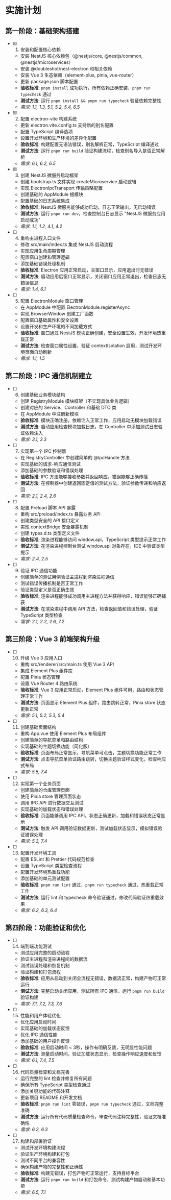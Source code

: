 # 实施计划

## 第一阶段：基础架构搭建

- [x] 1. 安装和配置核心依赖
  - 安装 NestJS 核心依赖包（@nestjs/core, @nestjs/common, @nestjs/microservices）
  - 安装 @doubleshot/nest-electron 和相关依赖
  - 安装 Vue 3 生态依赖（element-plus, pinia, vue-router）
  - 更新 package.json 脚本配置
  - **验收标准**: `pnpm install` 成功执行，所有依赖正确安装，`pnpm run typecheck` 通过
  - **测试方法**: 运行 `pnpm install && pnpm run typecheck` 验证依赖完整性
  - _需求: 1.1, 1.3, 5.1, 5.2, 5.4, 6.5_

- [x] 2. 配置 electron-vite 构建系统
  - 更新 electron.vite.config.ts 支持新的别名配置
  - 配置 TypeScript 编译选项
  - 设置开发环境和生产环境的差异化配置
  - **验收标准**: 构建配置无语法错误，别名解析正常，TypeScript 编译通过
  - **测试方法**: 运行 `pnpm run build` 验证构建流程，检查别名导入是否正常解析
  - _需求: 6.1, 6.2, 6.5_

- [x] 3. 创建 NestJS 微服务启动框架
  - 创建 bootstrap.ts 文件实现 createMicroservice 启动逻辑
  - 实现 ElectronIpcTransport 传输策略配置
  - 创建基础的 AppModule 根模块
  - 配置基础的日志系统集成
  - **验收标准**: NestJS 微服务能够成功启动，日志正常输出，无启动错误
  - **测试方法**: 运行 `pnpm run dev`，检查控制台日志显示 "NestJS 微服务应用启动成功"
  - _需求: 1.1, 1.2, 4.1, 4.2_

- [ ] 4. 重构主进程入口文件
  - 修改 src/main/index.ts 集成 NestJS 启动流程
  - 实现应用生命周期管理
  - 配置窗口创建和管理逻辑
  - 添加基础错误处理机制
  - **验收标准**: Electron 应用正常启动，主窗口显示，应用退出时无错误
  - **测试方法**: 启动应用后窗口正常显示，关闭窗口应用正常退出，检查日志无错误信息
  - _需求: 1.4, 6.1_

- [ ] 5. 配置 ElectronModule 窗口管理
  - 在 AppModule 中配置 ElectronModule.registerAsync
  - 实现 BrowserWindow 创建工厂函数
  - 配置窗口基础属性和安全设置
  - 设置开发和生产环境的不同加载方式
  - **验收标准**: 窗口通过 NestJS 模块正确创建，安全设置生效，开发环境热重载正常
  - **测试方法**: 检查窗口属性设置，验证 contextIsolation 启用，测试开发环境页面自动刷新
  - _需求: 1.1, 1.5_

## 第二阶段：IPC 通信机制建立

- [ ] 6. 创建基础业务模块结构
  - 创建 RegistryModule 模块框架（不实现具体业务逻辑）
  - 创建对应的 Service、Controller 和基础 DTO 类
  - 在 AppModule 中注册新模块
  - **验收标准**: 模块正确注册，依赖注入正常工作，应用启动无模块加载错误
  - **测试方法**: 启动应用检查模块加载日志，在 Controller 中添加测试日志验证依赖注入
  - _需求: 3.1, 3.3_

- [ ] 7. 实现第一个 IPC 控制器
  - 在 RegistryController 中创建简单的 @IpcHandle 方法
  - 实现基础的请求-响应通信测试
  - 添加基础的参数验证和错误处理
  - **验收标准**: IPC 方法能够接收参数并返回响应，错误能够正确传播
  - **测试方法**: 在控制器中创建返回固定值的测试方法，验证参数传递和响应返回
  - _需求: 2.1, 2.4, 2.6_

- [ ] 8. 配置 Preload 脚本 API 暴露
  - 重构 src/preload/index.ts 暴露业务 API
  - 创建类型安全的 API 接口定义
  - 实现 contextBridge 安全暴露机制
  - 创建 types.d.ts 类型定义文件
  - **验收标准**: 渲染进程能够访问 window.api，TypeScript 类型提示正常工作
  - **测试方法**: 在渲染进程控制台测试 window.api 对象存在，IDE 中验证类型提示
  - _需求: 2.4, 2.5_

- [ ] 9. 验证 IPC 通信功能
  - 创建简单的测试用例验证主进程到渲染进程通信
  - 测试错误传播机制是否正常工作
  - 验证类型定义是否正确生效
  - **验收标准**: 渲染进程能够成功调用主进程方法并获得响应，错误能够正确捕获
  - **测试方法**: 在渲染进程中调用 API 方法，检查返回值和错误处理，验证 TypeScript 类型检查
  - _需求: 2.1, 2.2, 2.6, 7.2_

## 第三阶段：Vue 3 前端架构升级

- [ ] 10. 升级 Vue 3 应用入口
  - 重构 src/renderer/src/main.ts 使用 Vue 3 API
  - 集成 Element Plus 组件库
  - 配置 Pinia 状态管理
  - 设置 Vue Router 4 路由系统
  - **验收标准**: Vue 3 应用正常启动，Element Plus 组件可用，路由和状态管理正常工作
  - **测试方法**: 页面显示 Element Plus 组件，路由跳转正常，Pinia store 状态更新正常
  - _需求: 5.1, 5.2, 5.3, 5.4_

- [ ] 11. 创建基础页面结构
  - 重构 App.vue 使用 Element Plus 布局组件
  - 创建简单的导航菜单和路由结构
  - 实现基础的主题切换功能（简化版）
  - **验收标准**: 页面布局正常显示，导航菜单可点击，主题切换功能正常工作
  - **测试方法**: 点击导航菜单验证路由跳转，切换主题验证样式变化，检查响应式布局
  - _需求: 5.5, 7.4_

- [ ] 12. 实现第一个业务页面
  - 创建简单的仓库管理页面
  - 使用 Pinia store 管理页面状态
  - 调用 IPC API 进行数据交互测试
  - 实现基础的加载状态和错误处理
  - **验收标准**: 页面能够调用 IPC API，状态正确更新，加载和错误状态正常显示
  - **测试方法**: 触发 API 调用验证数据更新，测试加载状态显示，模拟错误验证错误处理
  - _需求: 5.3, 7.4_

- [ ] 13. 配置开发环境工具
  - 配置 ESLint 和 Prettier 代码规范检查
  - 设置 TypeScript 类型检查流程
  - 配置开发环境热重载功能
  - 添加基础的单元测试配置
  - **验收标准**: `pnpm run lint` 通过，`pnpm run typecheck` 通过，热重载正常工作
  - **测试方法**: 运行 lint 和 typecheck 命令验证通过，修改代码验证热重载效果
  - _需求: 6.2, 6.3, 6.4_

## 第四阶段：功能验证和优化

- [ ] 14. 端到端功能测试
  - 测试应用完整的启动流程
  - 验证主进程和渲染进程间的数据流
  - 测试错误处理和恢复机制
  - 验证构建和打包流程
  - **验收标准**: 应用从启动到关闭全流程无错误，数据流正常，构建产物可正常运行
  - **测试方法**: 完整启动关闭应用，测试所有 IPC 通信，运行 `pnpm run build` 验证构建
  - _需求: 7.1, 7.2, 7.3, 7.6_

- [ ] 15. 性能和用户体验优化
  - 优化应用启动时间
  - 实现基础的加载状态反馈
  - 优化 IPC 通信性能
  - 添加基础的用户操作反馈
  - **验收标准**: 应用启动时间 < 3秒，操作有明确反馈，无明显性能问题
  - **测试方法**: 测量启动时间，验证加载状态显示，检查操作响应速度和反馈
  - _需求: 6.1, 7.4, 7.5_

- [ ] 16. 代码质量检查和文档完善
  - 运行完整的 lint 检查并修复所有问题
  - 确保所有 TypeScript 类型检查通过
  - 添加关键功能的代码注释
  - 更新项目 README 和开发文档
  - **验收标准**: `pnpm run lint` 零错误，`pnpm run typecheck` 通过，文档完整准确
  - **测试方法**: 运行所有代码质量检查命令，审查代码注释完整性，验证文档准确性
  - _需求: 6.2, 6.3_

- [ ] 17. 构建和部署验证
  - 测试开发环境构建流程
  - 验证生产环境构建和打包
  - 测试不同平台的兼容性
  - 确保构建产物的完整性和正确性
  - **验收标准**: 构建无错误，打包产物可正常运行，支持目标平台
  - **测试方法**: 运行 `pnpm run build` 和打包命令，测试构建产物启动和基本功能
  - _需求: 6.5, 7.1_